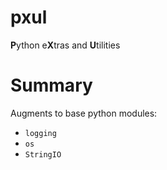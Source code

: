pxul
====

<b>P</b>ython e<b>X</b>tras and <b>U</b>tilities


# Summary

Augments to base python modules:
  * `logging`
  * `os`
  * `StringIO`
  

